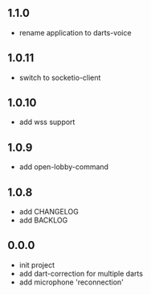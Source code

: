 ## 1.1.0

- rename application to darts-voice


## 1.0.11

- switch to socketio-client


## 1.0.10

- add wss support


## 1.0.9

- add open-lobby-command


## 1.0.8

- add CHANGELOG
- add BACKLOG


## 0.0.0

- init project
- add dart-correction for multiple darts
- add microphone 'reconnection'